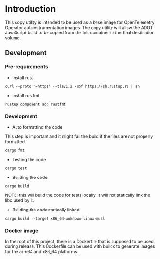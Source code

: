 # Introduction

This copy utility is intended to be used as a base image for OpenTelemetry Operator 
autoinstrumentation images. The copy utility will allow the ADOT JavaScript build to be
copied from the init container to the final destination volume.

## Development

### Pre-requirements
* Install rust

```
curl --proto '=https' --tlsv1.2 -sSf https://sh.rustup.rs | sh
```

* Install rustfmt

```
rustup component add rustfmt
```

### Development

* Auto formatting the code

This step is important and it might fail the build if the files are not properly
formatted.

```
cargo fmt
```

* Testing the code
```
cargo test
```

* Building the code

```
cargo build
```

NOTE: this will build the code for tests locally. It will not statically link the libc used by it.


* Building the code statically linked

```
cargo build --target x86_64-unknown-linux-musl
```


### Docker image

In the root of this project, there is a Dockerfile that is supposed to be used during release.
This Dockerfile can be used with buildx to generate images for the arm64 and x86_64 platforms.
